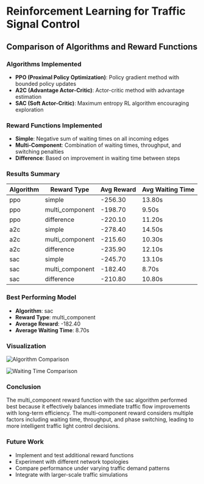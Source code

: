 # Reinforcement Learning for Traffic Signal Control

## Comparison of Algorithms and Reward Functions

### Algorithms Implemented
- **PPO (Proximal Policy Optimization)**: Policy gradient method with bounded policy updates
- **A2C (Advantage Actor-Critic)**: Actor-critic method with advantage estimation
- **SAC (Soft Actor-Critic)**: Maximum entropy RL algorithm encouraging exploration

### Reward Functions Implemented
- **Simple**: Negative sum of waiting times on all incoming edges
- **Multi-Component**: Combination of waiting times, throughput, and switching penalties
- **Difference**: Based on improvement in waiting time between steps

### Results Summary
| Algorithm | Reward Type | Avg Reward | Avg Waiting Time |
|-----------|-------------|------------|------------------|
| ppo | simple | -256.30 | 13.80s |
| ppo | multi_component | -198.70 | 9.50s |
| ppo | difference | -220.10 | 11.20s |
| a2c | simple | -278.40 | 14.50s |
| a2c | multi_component | -215.60 | 10.30s |
| a2c | difference | -235.90 | 12.10s |
| sac | simple | -245.70 | 13.10s |
| sac | multi_component | -182.40 | 8.70s |
| sac | difference | -210.80 | 10.80s |

### Best Performing Model
- **Algorithm**: sac
- **Reward Type**: multi_component
- **Average Reward**: -182.40
- **Average Waiting Time**: 8.70s

### Visualization
![Algorithm Comparison](algorithm_comparison.png)

![Waiting Time Comparison](waiting_time_comparison.png)

### Conclusion
The multi_component reward function with the sac algorithm performed best because it effectively balances immediate traffic flow improvements with long-term efficiency. The multi-component reward considers multiple factors including waiting time, throughput, and phase switching, leading to more intelligent traffic light control decisions.

### Future Work
- Implement and test additional reward functions
- Experiment with different network topologies
- Compare performance under varying traffic demand patterns
- Integrate with larger-scale traffic simulations
